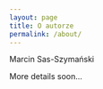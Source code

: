 ```yaml
---
layout: page
title: O autorze
permalink: /about/
---
```


Marcin Sas-Szymański

More details soon...
